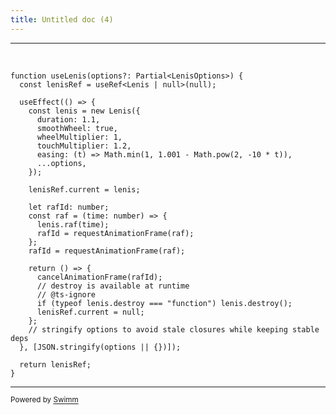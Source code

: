 ```yaml
---
title: Untitled doc (4)
---
```

<SwmSnippet path="/app/page.tsx" line="27">

---

&nbsp;

```tsx
function useLenis(options?: Partial<LenisOptions>) {
  const lenisRef = useRef<Lenis | null>(null);

  useEffect(() => {
    const lenis = new Lenis({
      duration: 1.1,
      smoothWheel: true,
      wheelMultiplier: 1,
      touchMultiplier: 1.2,
      easing: (t) => Math.min(1, 1.001 - Math.pow(2, -10 * t)),
      ...options,
    });

    lenisRef.current = lenis;

    let rafId: number;
    const raf = (time: number) => {
      lenis.raf(time);
      rafId = requestAnimationFrame(raf);
    };
    rafId = requestAnimationFrame(raf);

    return () => {
      cancelAnimationFrame(rafId);
      // destroy is available at runtime
      // @ts-ignore
      if (typeof lenis.destroy === "function") lenis.destroy();
      lenisRef.current = null;
    };
    // stringify options to avoid stale closures while keeping stable deps
  }, [JSON.stringify(options || {})]);

  return lenisRef;
}
```

---

</SwmSnippet>

<SwmMeta version="3.0.0" repo-id="Z2l0aHViJTNBJTNBZGlnaXRhbC1uZXJkJTNBJTNBY29kZW15aG9iYnkxMDA=" repo-name="digital-nerd"><sup>Powered by [Swimm](https://app.swimm.io/)</sup></SwmMeta>
